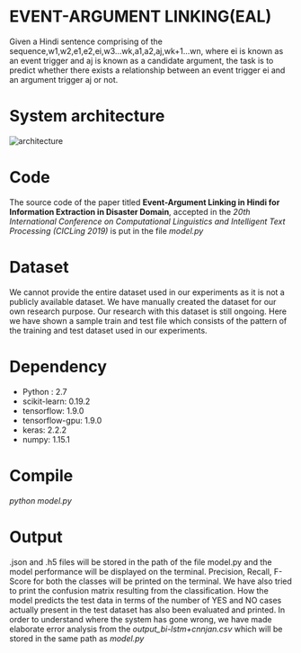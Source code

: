 # EVENT-ARGUMENT LINKING(EAL)
Given a Hindi sentence comprising of the sequence,w1,w2,e1,e2,ei,w3...wk,a1,a2,aj,wk+1...wn, where ei is known as an event trigger and aj is known as a candidate argument, the task is to predict whether there exists a relationship between an event trigger ei and an argument trigger aj or not.

# System architecture
![architecture](https://user-images.githubusercontent.com/37550911/53303462-80459280-3890-11e9-9917-6090782f58d8.png)


# Code
The source code of the paper titled **Event-Argument Linking in Hindi for Information Extraction in Disaster Domain**, accepted in the *20th International Conference on Computational Linguistics and Intelligent Text Processing (CICLing 2019)* is put in the file *model.py*

# Dataset
We cannot provide the entire dataset used in our experiments as it is not a publicly available dataset. We have manually created the dataset for our own research purpose. Our research with this dataset is still ongoing. Here we have shown a sample train and test file which consists of the pattern of the training and test dataset used in our experiments.

# Dependency
* Python : 2.7
* scikit-learn: 0.19.2
* tensorflow: 1.9.0
* tensorflow-gpu: 1.9.0
* keras: 2.2.2
* numpy: 1.15.1

# Compile
*python model.py*

# Output
.json and .h5 files will be stored in the path of the file model.py and the model performance will be displayed on the terminal. Precision, Recall, F-Score for both the classes will be printed on the terminal. We have also tried to print the confusion matrix resulting from the classification. How the model predicts the test data in terms of the number of YES and NO cases actually present in the test dataset has also been evaluated and printed.
In order to understand where the system has gone wrong, we have made elaborate error analysis from the *output_bi-lstm+cnnjan.csv* which will be stored in the same path as *model.py* 
